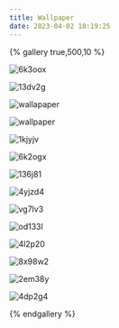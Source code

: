 ```yaml
---
title: Wallpaper
date: 2023-04-02 18:19:25
---
```


{% gallery true,500,10 %}

![6k3oox](https://blogqc.oss-cn-guangzhou.aliyuncs.com/image/6k3oox.jpg)

![13dv2g](https://blogqc.oss-cn-guangzhou.aliyuncs.com/image/13dv2g.jpg)

![wallapaper](https://blogqc.oss-cn-guangzhou.aliyuncs.com/image/wallapaper.jpg)

![wallpaper](https://blogqc.oss-cn-guangzhou.aliyuncs.com/image/wallpaper.jpg)

![1kjyjv](https://blogqc.oss-cn-guangzhou.aliyuncs.com/image/1kjyjv.jpg)

![6k2ogx](https://blogqc.oss-cn-guangzhou.aliyuncs.com/image/6k2ogx.jpg)

![136j81](https://blogqc.oss-cn-guangzhou.aliyuncs.com/image/136j81.jpg)

![4yjzd4](https://blogqc.oss-cn-guangzhou.aliyuncs.com/image/4yjzd4.jpg)

![vg7lv3](https://blogqc.oss-cn-guangzhou.aliyuncs.com/image/vg7lv3.jpg)

![od133l](https://blogqc.oss-cn-guangzhou.aliyuncs.com/image/od133l.jpg)

![4l2p20](https://blogqc.oss-cn-guangzhou.aliyuncs.com/image/4l2p20.jpg)

![8x98w2](https://blogqc.oss-cn-guangzhou.aliyuncs.com/image/8x98w2.jpg)

![2em38y](https://blogqc.oss-cn-guangzhou.aliyuncs.com/image/2em38y.jpg)

![4dp2g4](https://blogqc.oss-cn-guangzhou.aliyuncs.com/image/4dp2g4.jpg)

{% endgallery %}

